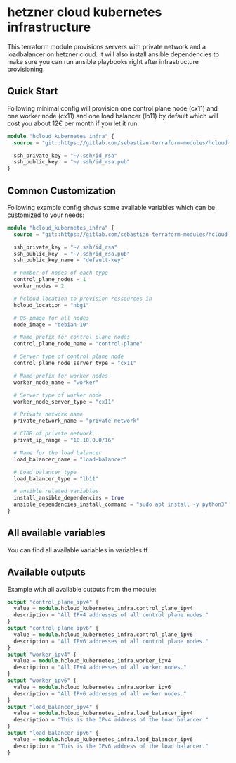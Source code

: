 # hetzner cloud kubernetes infrastructure

This terraform module provisions servers with private network and a loadbalancer on hetzner cloud. It will also install ansible dependencies to make sure you can run ansible playbooks right after infrastructure provisioning.

## Quick Start

Following minimal config will provision one control plane node (cx11) and one worker node (cx11) and one load balancer (lb11) by default which will cost you about 12€ per month if you let it run:

```terraform
module "hcloud_kubernetes_infra" {
  source = "git::https://gitlab.com/sebastian-terraform-modules/hcloud-kubernetes-infra"

  ssh_private_key = "~/.ssh/id_rsa"
  ssh_public_key  = "~/.ssh/id_rsa.pub"
}
```

## Common Customization

Following example config shows some available variables which can be customized to your needs:

```terraform
module "hcloud_kubernetes_infra" {
  source = "git::https://gitlab.com/sebastian-terraform-modules/hcloud-kubernetes-infra"

  ssh_private_key = "~/.ssh/id_rsa"
  ssh_public_key  = "~/.ssh/id_rsa.pub"
  ssh_public_key_name = "default-key"

  # number of nodes of each type
  control_plane_nodes = 1
  worker_nodes = 2

  # hcloud location to provision ressources in
  hcloud_location = "nbg1"

  # OS image for all nodes
  node_image = "debian-10"

  # Name prefix for control plane nodes
  control_plane_node_name = "control-plane"

  # Server type of control plane node
  control_plane_node_server_type = "cx11"

  # Name prefix for worker nodes
  worker_node_name = "worker"

  # Server type of worker node
  worker_node_server_type = "cx11"

  # Private network name
  private_network_name = "private-network"

  # CIDR of private network
  privat_ip_range = "10.10.0.0/16"

  # Name for the load balancer
  load_balancer_name = "load-balancer"

  # Load balancer type
  load_balancer_type = "lb11"

  # ansible related variables
  install_ansible_dependencies = true
  ansible_dependencies_install_command = "sudo apt install -y python3"
}
```

## All available variables

You can find all available variables in variables.tf.

## Available outputs

Example with all available outputs from the module:

```terraform
output "control_plane_ipv4" {
  value = module.hcloud_kubernetes_infra.control_plane_ipv4
  description = "All IPv4 addresses of all control plane nodes."
}
output "control_plane_ipv6" {
  value = module.hcloud_kubernetes_infra.control_plane_ipv6
  description = "All IPv6 addresses of all control plane nodes."
}
output "worker_ipv4" {
  value = module.hcloud_kubernetes_infra.worker_ipv4
  description = "All IPv4 addresses of all worker nodes."
}
output "worker_ipv6" {
  value = module.hcloud_kubernetes_infra.worker_ipv6
  description = "All IPv6 addresses of all worker nodes."
}
output "load_balancer_ipv4" {
  value = module.hcloud_kubernetes_infra.load_balancer_ipv4
  description = "This is the IPv4 address of the load balancer."
}
output "load_balancer_ipv6" {
  value = module.hcloud_kubernetes_infra.load_balancer_ipv6
  description = "This is the IPv6 address of the load balancer."
}
```
